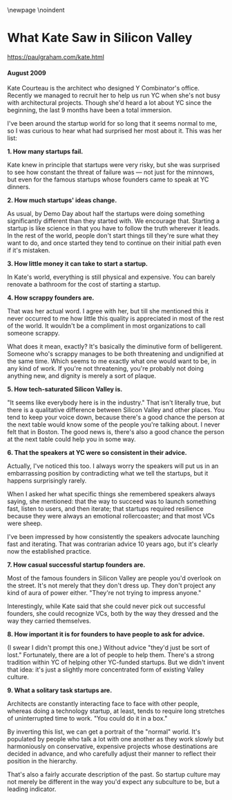 \newpage
\noindent

What Kate Saw in Silicon Valley
===============================


  

<https://paulgraham.com/kate.html>
  

#### August 2009


  

  

 Kate Courteau is the architect who designed Y Combinator's office.
Recently we managed to recruit her to help us run YC when she's not
busy with architectural projects. Though she'd heard a lot about
YC since the beginning, the last 9 months have been a total immersion.
   

  

 I've been around the startup world for so long that it seems normal
to me, so I was curious to hear what had surprised her most about
it. This was her list:
   

  

  

  

**1\. How many startups fail.** 
  

  

 Kate knew in principle that startups
were very risky, but she was surprised to see how constant the
threat of failure was — not just for the minnows, but even for the
famous startups whose founders came to speak at YC dinners.
   

  

**2\. How much startups' ideas change.** 
  

  

 As usual, by Demo Day about
half the startups were doing something significantly different than
they started with. We encourage that. Starting a startup is like
science in that you have to follow the truth wherever it leads. In
the rest of the world, people don't start things till they're sure
what they want to do, and once started they tend to continue on their
initial path even if it's mistaken.
   

  

**3\. How little money it can take to start a startup.** 
  

  

 In Kate's
world, everything is still physical and expensive. You can barely
renovate a bathroom for the cost of starting a startup.
   

  

**4\. How scrappy founders are.** 
  

  

 That was her actual word. I agree
with her, but till she mentioned this it never occurred to me how
little this quality is appreciated in most of the rest of the world.
It wouldn't be a compliment in most organizations to call someone
scrappy.
   

  

 What does it mean, exactly? It's basically the diminutive form of
belligerent. Someone who's scrappy manages to be both threatening
and undignified at the same time. Which seems to me exactly what
one would want to be, in any kind of work. If you're not threatening,
you're probably not doing anything new, and dignity is merely a
sort of plaque.
   

  

**5\. How tech\-saturated Silicon Valley is.** 
  

  

 "It seems like everybody
here is in the industry." That isn't literally true, but there is
a qualitative difference between Silicon Valley and other places.
You tend to keep your voice down, because there's a good chance the
person at the next table would know some of the people you're talking
about. I never felt that in Boston. The good news is, there's
also a good chance the person at the next table could help you in
some way.
   

  

**6\. That the speakers at YC were so consistent in their advice.** 
  

  

 Actually, I've noticed this too. I always worry the speakers will
put us in an embarrassing position by contradicting what we tell the
startups, but it happens surprisingly rarely.
   

  

 When I asked her what specific things she remembered speakers always
saying, she mentioned: that the way to succeed was to launch something
fast, listen to users, and then iterate; that startups required
resilience because they were always an emotional rollercoaster; and
that most VCs were sheep.
   

  

 I've been impressed by how consistently the speakers advocate
launching fast and iterating. That was contrarian advice 10 years
ago, but it's clearly now the established practice.
   

  

**7\. How casual successful startup founders are.** 
  

  

 Most of the famous
founders in Silicon Valley are people you'd overlook on the street.
It's not merely that they don't dress up. They don't project any
kind of aura of power either. "They're not trying to impress
anyone."
   

  

 Interestingly, while Kate said that she could never pick out
successful founders, she could recognize VCs, both by the way they
dressed and the way they carried themselves.
   

  

**8\. How important it is for founders to have people to ask for advice.** 
  

  

 (I swear I didn't prompt this one.) Without advice "they'd just
be sort of lost." Fortunately, there are a lot of people to help
them. There's a strong tradition within YC of helping other YC\-funded
startups. But we didn't invent that idea: it's just a slightly
more concentrated form of existing Valley culture.
   

  

**9\. What a solitary task startups are.** 
  

  

 Architects are constantly
interacting face to face with other people, whereas doing a technology
startup, at least, tends to require long stretches of uninterrupted
time to work. "You could do it in a box."
   

  

  

  

 By inverting this list, we can get a portrait of the "normal" world.
It's populated by people who talk a lot with one another as they
work slowly but harmoniously on conservative, expensive projects
whose destinations are decided in advance, and who carefully adjust
their manner to reflect their position in the hierarchy.
   

  

 That's also a fairly accurate description of the past. So startup
culture may not merely be different in the way you'd expect any
subculture to be, but a leading indicator.
   

  


